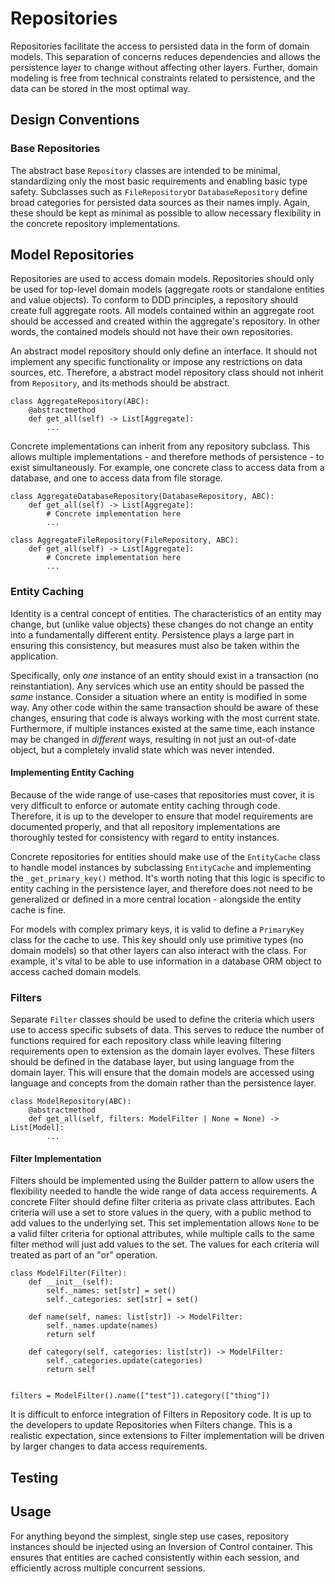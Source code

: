 # Repositories

Repositories facilitate the access to persisted data in the form of domain models. This separation of concerns reduces dependencies and allows the persistence layer to change without affecting other layers. Further, domain modeling is free from technical constraints related to persistence, and the data can be stored in the most optimal way.

## Design Conventions

### Base Repositories

The abstract base `Repository` classes are intended to be minimal, standardizing only the most basic requirements and enabling basic type safety. Subclasses such as `FileRepository`or `DatabaseRepository` define broad categories for persisted data sources as their names imply. Again, these should be kept as minimal as possible to allow necessary flexibility in the concrete repository implementations.

## Model Repositories

Repositories are used to access domain models. Repositories should only be used for top-level domain models (aggregate roots or standalone entities and value objects). To conform to DDD principles, a repository should create full aggregate roots. All models contained within an aggregate root should be accessed and created within the aggregate's repository. In other words, the contained models should not have their own repositories.

An abstract model repository should only define an interface. It should not implement any specific functionality or impose any restrictions on data sources, etc. Therefore, a abstract model repository class should not inherit from `Repository`, and its methods should be abstract.

```
class AggregateRepository(ABC):
    @abstractmethod
    def get_all(self) -> List[Aggregate]:
        ...
```

Concrete implementations can inherit from any repository subclass. This allows multiple implementations - and therefore methods of persistence - to exist simultaneously. For example, one concrete class to access data from a database, and one to access data from file storage.

```
class AggregateDatabaseRepository(DatabaseRepository, ABC):
    def get_all(self) -> List[Aggregate]:
        # Concrete implementation here
        ...

class AggregateFileRepository(FileRepository, ABC):
    def get_all(self) -> List[Aggregate]:
        # Concrete implementation here
        ...
```

### Entity Caching

Identity is a central concept of entities. The characteristics of an entity may change, but (unlike value objects) these changes do not change an entity into a fundamentally different entity. Persistence plays a large part in ensuring this consistency, but measures must also be taken within the application.

Specifically, only _one_ instance of an entity should exist in a transaction (no reinstantiation). Any services which use an entity should be passed the _same_ instance. Consider a situation where an entity is modified in some way. Any other code within the same transaction should be aware of these changes, ensuring that code is always working with the most current state. Furthermore, if multiple instances existed at the same time, each instance may be changed in _different_ ways, resulting in not just an out-of-date object, but a completely invalid state which was never intended.

#### Implementing Entity Caching

Because of the wide range of use-cases that repositories must cover, it is very difficult to enforce or automate entity caching through code. Therefore, it is up to the developer to ensure that model requirements are documented properly, and that all repository implementations are thoroughly tested for consistency with regard to entity instances.

Concrete repositories for entities should make use of the `EntityCache` class to handle model instances by subclassing `EntityCache` and implementing the `_get_primary_key()` method. It's worth noting that this logic is specific to entity caching in the persistence layer, and therefore does not need to be generalized or defined in a more central location - alongside the entity cache is fine. 

For models with complex primary keys, it is valid to define a `PrimaryKey` class for the cache to use. This key should only use primitive types (no domain models) so that other layers can also interact with the class. For example, it's vital to be able to use information in a database ORM object to access cached domain models.

### Filters

Separate `Filter` classes should be used to define the criteria which users use to access specific subsets of data. This serves to reduce the number of functions required for each repository class while leaving filtering requirements open to extension as the domain layer evolves. These filters should be defined in the database layer, but using language from the domain layer. This will ensure that the domain models are accessed using language and concepts from the domain rather than the persistence layer.

```
class ModelRepository(ABC):
    @abstractmethod
    def get_all(self, filters: ModelFilter | None = None) -> List[Model]:
        ...
```

#### Filter Implementation

Filters should be implemented using the Builder pattern to allow users the flexibility needed to handle the wide range of data access requirements. A concrete Filter should define filter criteria as private class attributes. Each criteria will use a set to store values in the query, with a public method to add values to the underlying set. This set implementation allows `None` to be a valid filter criteria for optional attributes, while multiple calls to the same filter method will just add values to the set. The values for each criteria will treated as part of an "or" operation.

```
class ModelFilter(Filter):
    def __init__(self):
        self._names: set[str] = set()
        self._categories: set[str] = set()

    def name(self, names: list[str]) -> ModelFilter:
        self._names.update(names)
        return self
    
    def category(self, categories: list[str]) -> ModelFilter:
        self._categories.update(categories)
        return self


filters = ModelFilter().name(["test"]).category(["thing"])
```

It is difficult to enforce integration of Filters in Repository code. It is up to the developers to update Repositories when Filters change. This is a realistic expectation, since extensions to Filter implementation will be driven by larger changes to data access requirements.

## Testing

## Usage

For anything beyond the simplest, single step use cases, repository instances should be injected using an Inversion of Control container. This ensures that entities are cached consistently within each session, and efficiently across multiple concurrent sessions.
